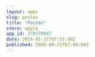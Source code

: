 ```yaml
---
layout: apps
slug: posten
title: "Posten"
store: apple
app_id: 370370047
date: 2024-05-31T07:52:08Z
published: 2010-08-31T07:00:00Z
---
```

